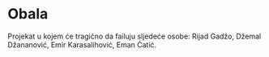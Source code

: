 # Obala
Projekat u kojem će tragično da failuju sljedeće osobe: Rijad Gadžo, Džemal Džananović, Emir Karasalihović, Eman Ćatić.
